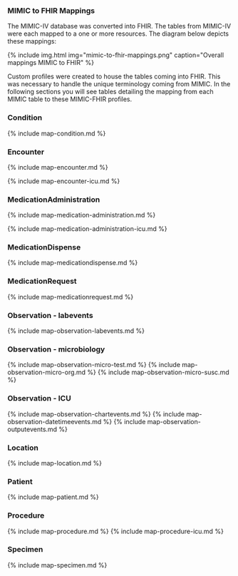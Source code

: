 ### MIMIC to FHIR Mappings
The MIMIC-IV database was converted into FHIR. The tables from MIMIC-IV were each mapped to a one or more resources. The diagram below depicts these mappings:


{% include img.html img="mimic-to-fhir-mappings.png" caption="Overall mappings MIMIC to FHIR" %}

Custom profiles were created to house the tables coming into FHIR. This was necessary to handle the unique terminology coming from MIMIC. In the following sections you will see tables detailing the mapping from each MIMIC table to these MIMIC-FHIR profiles.

### Condition

{% include map-condition.md %}

### Encounter

{% include map-encounter.md %}

{% include map-encounter-icu.md %}

### MedicationAdministration

{% include map-medication-administration.md %}

{% include map-medication-administration-icu.md %}

### MedicationDispense

{% include map-medicationdispense.md %}

### MedicationRequest

{% include map-medicationrequest.md %}

### Observation - labevents

{% include map-observation-labevents.md %}

### Observation - microbiology

{% include map-observation-micro-test.md %}
{% include map-observation-micro-org.md %}
{% include map-observation-micro-susc.md %}

### Observation - ICU

{% include map-observation-chartevents.md %}
{% include map-observation-datetimeevents.md %}
{% include map-observation-outputevents.md %}

### Location

{% include map-location.md %}

### Patient

{% include map-patient.md %}

### Procedure

{% include map-procedure.md %}
{% include map-procedure-icu.md %}

### Specimen

{% include map-specimen.md %}
